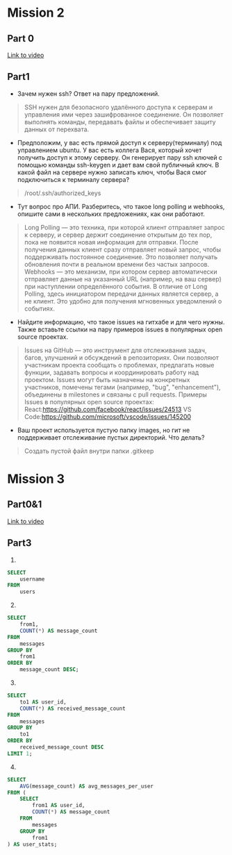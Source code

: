 # Mission 2  
## Part 0  

[Link to video](https://drive.google.com/file/d/1mRZqqs4yaCemId1KiuaC-j3sow4oEd4i/view?usp=drive_link)  

## Part1  
 
- Зачем нужен ssh? Ответ на пару предложений.
> SSH нужен для безопасного удалённого доступа к серверам и управления ими через зашифрованное соединение. Он позволяет выполнять команды, передавать файлы и обеспечивает защиту данных от перехвата.

- Предположим, у вас есть прямой доступ к серверу(терминалу) под управлением ubuntu. У вас есть коллега Вася, который хочет получить доступ к этому серверу. Он генерирует пару ssh ключей с помощью команды ssh-keygen и дает вам свой публичный ключ. В какой файл на сервере нужно записать ключ, чтобы Вася смог подключиться к терминалу сервера?
>  /root/.ssh/authorized_keys

- Тут вопрос про АПИ. Разберитесь, что такое long polling и webhooks, опишите сами в нескольких предложениях, как они работают.
>  Long Polling — это техника, при которой клиент отправляет запрос к серверу, и сервер держит соединение открытым до тех пор, пока не появится новая информация для отправки. После получения данных клиент сразу отправляет новый запрос, чтобы поддерживать постоянное соединение. Это позволяет получать обновления почти в реальном времени без частых запросов.
   Webhooks — это механизм, при котором сервер автоматически отправляет данные на указанный URL (например, на ваш сервер) при наступлении определённого события. В отличие от Long Polling, здесь инициатором передачи данных является сервер, а не клиент. Это удобно для получения мгновенных уведомлений о событиях. 

- Найдите информацию, что такое issues на гитхабе и для чего нужны. Также вставьте ссылки на пару примеров issues в популярных open source проектах. 
> Issues на GitHub — это инструмент для отслеживания задач, багов, улучшений и обсуждений в репозиториях. Они позволяют участникам проекта сообщать о проблемах, предлагать новые функции, задавать вопросы и координировать работу над проектом. Issues могут быть назначены на конкретных участников, помечены тегами (например, "bug", "enhancement"), объединены в milestones и связаны с pull requests.
   Примеры Issues в популярных open source проектах: React:https://github.com/facebook/react/issues/24513 
   VS Code:https://github.com/microsoft/vscode/issues/145200
  
- Ваш проект используется пустую папку images, но гит не поддерживает отслеживание пустых директорий. Что делать?
> Создать пустой файл внутри папки .gitkeep

# Mission 3
## Part0&1

[Link to video](https://drive.google.com/file/d/1wrG5qvFg4FLokW3TtUIpy7cojnObrKIX/view?usp=sharing)

## Part3

1.
~~~~sql
SELECT 
    username
FROM 
    users
~~~~
2.
~~~~sql
SELECT 
    from1,
    COUNT(*) AS message_count
FROM 
    messages
GROUP BY 
    from1
ORDER BY 
    message_count DESC;
~~~~
3.
~~~~sql
SELECT 
    to1 AS user_id,
    COUNT(*) AS received_message_count
FROM 
    messages
GROUP BY 
    to1
ORDER BY 
    received_message_count DESC
LIMIT 1;
~~~~
4.
~~~~sql
SELECT 
    AVG(message_count) AS avg_messages_per_user
FROM (
    SELECT 
        from1 AS user_id,
        COUNT(*) AS message_count
    FROM 
        messages
    GROUP BY 
        from1
) AS user_stats;
~~~~
